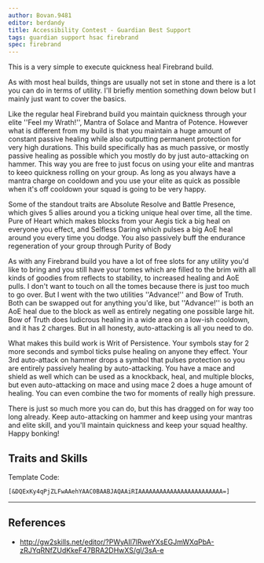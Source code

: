 ```yaml
---
author: Bovan.9481
editor: berdandy
title: Accessibility Contest - Guardian Best Support
tags: guardian support hsac firebrand
spec: firebrand
---
```


This is a very simple to execute quickness heal Firebrand build.

As with most heal builds, things are usually not set in stone and there is a lot you can do in terms of utility. I'll briefly mention something down below but I mainly just want to cover the basics.

Like the regular heal Firebrand build you maintain quickness through your elite ''Feel my Wrath!'', Mantra of Solace and Mantra of Potence. However what is different from my build is that you maintain a huge amount of constant passive healing while also outputting permanent protection for very high durations. This build specifically has as much passive, or mostly passive healing as possible which you mostly do by just auto-attacking on hammer. This way you are free to just focus on using your elite and mantras to keeo quickness rolling on your group. As long as you always have a mantra charge on cooldown and you use your elite as quick as possible when it's off cooldown your squad is going to be very happy.

Some of the standout traits are Absolute Resolve and Battle Presence, which gives 5 allies around you a ticking unique heal over time, all the time. Pure of Heart which makes blocks from your Aegis tick a big heal on everyone you effect, and Selfless Daring which pulses a big AoE heal around you every time you dodge. You also passively buff the endurance regeneration of your group through Purity of Body

As with any Firebrand build you have a lot of free slots for any utility you'd like to bring and you still have your tomes which are filled to the brim with all kinds of goodies from reflects to stability, to increased healing and AoE pulls. I don't want to touch on all the tomes because there is just too much to go over. But I went with the two utilities ''Advance!'' and Bow of Truth. Both can be swapped out for anything you'd like, but ''Advance!'' is both an AoE heal due to the block as well as entirely negating one possible large hit. Bow of Truth does ludicrous healing in a wide area on a low-ish cooldown, and it has 2 charges. But in all honesty, auto-attacking is all you need to do.

What makes this build work is Writ of Persistence. Your symbols stay for 2 more seconds and symbol ticks pulse healing on anyone they effect. Your 3rd auto-attack on hammer drops a symbol that pulses protection so you are entirely passively healing by auto-attacking. You have a mace and shield as well which can be used as a knockback, heal, and multiple blocks, but even auto-attacking on mace and using mace 2 does a huge amount of healing. You can even combine the two for moments of really high pressure.

There is just so much more you can do, but this has dragged on for way too long already. Keep auto-attacking on hammer and keep using your mantras and elite skill, and you'll maintain quickness and keep your squad healthy. Happy bonking!

## Traits and Skills

Template Code:

`[&DQExKy4qPjZLFwAAehYAAC0BAABJAQAAiRIAAAAAAAAAAAAAAAAAAAAAAAA=]`

---

<div
  data-armory-embed='skills'
  data-armory-ids='41714,40915,9084,9175,29965'
>
</div>
<div
  data-armory-embed='specializations'
  data-armory-ids='49,46,62'
  data-armory-49-traits='654,549,558'
  data-armory-46-traits='625,610,554'
  data-armory-62-traits='2101,2063,2159'
>
</div>
<script async src='https://unpkg.com/armory-embeds@^0.x.x/armory-embeds.js'></script>



## References

- http://gw2skills.net/editor/?PWyAIl7lRweYXsEGJmWXqPbA-zRJYqRNfZUdKkeF47BRA2DHwXS/gl/3sA-e
